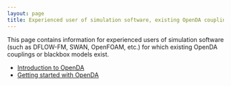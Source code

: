 ```yaml
---
layout: page
title: Experienced user of simulation software, existing OpenDA coupling/blackbox model
---
```

This page contains information for experienced users of simulation software (such as DFLOW-FM, SWAN, OpenFOAM, etc.) for which existing OpenDA couplings or blackbox models exist.

* [Introduction to OpenDA](https://openda-association.github.io/wiki/introduction_openda)
* [Getting started with OpenDA](https://openda-association.github.io/wiki/Getting_started)
